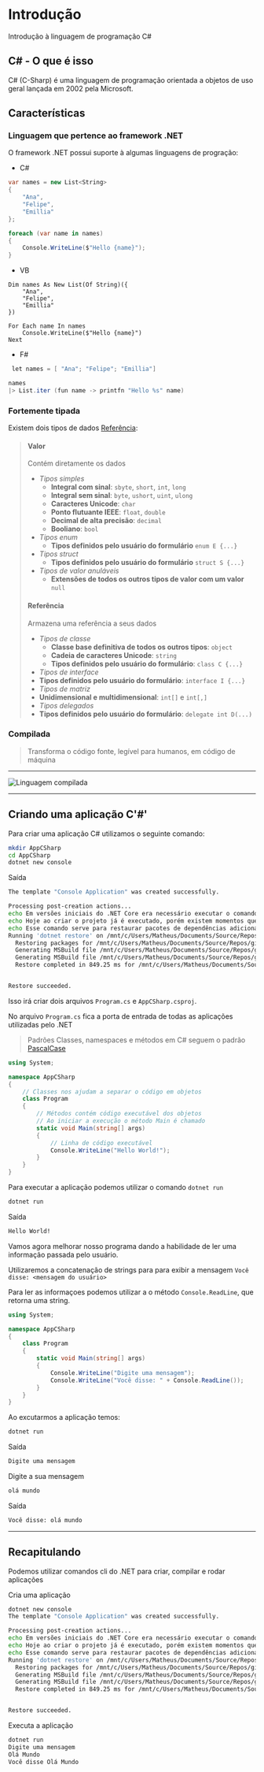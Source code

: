 # Introdução

Introdução à linguagem de programação C#

## C# - O que é isso

C# (C-Sharp) é uma linguagem de programação orientada a objetos de uso geral lançada em 2002 pela Microsoft.

## Características

### Linguagem que pertence ao framework .NET

O framework .NET possui suporte à algumas linguagens de progração:

* C#

```csharp
var names = new List<String>
{
    "Ana",
    "Felipe",
    "Emillia"
};

foreach (var name in names)
{
    Console.WriteLine($"Hello {name}");
}
```

* VB

```VB
Dim names As New List(Of String)({
    "Ana",
    "Felipe",
    "Emillia"
})

For Each name In names
    Console.WriteLine($"Hello {name}")
Next
```

* F#

```csharp
 let names = [ "Ana"; "Felipe"; "Emillia"]

names
|> List.iter (fun name -> printfn "Hello %s" name)
```

### Fortemente tipada

Existem dois tipos de dados [Referência](https://docs.microsoft.com/pt-br/dotnet/csharp/tour-of-csharp/types-and-variables):

> #### Valor
> Contém diretamente os dados
> * *Tipos simples*
>   * **Integral com sinal**: `sbyte`, `short`, `int`, `long`
>   * **Integral sem sinal**: `byte`, `ushort`, `uint`, `ulong`
>   * **Caracteres Unicode**: `char`
>   * **Ponto flutuante IEEE**: `float`, `double`
>   * **Decimal de alta precisão**: `decimal`
>   * **Booliano**: `bool`
> * *Tipos enum*
>   * **Tipos definidos pelo usuário do formulário** `enum E {...}`
> * *Tipos struct*
>   * **Tipos definidos pelo usuário do formulário** `struct S {...}`
> * *Tipos de valor anuláveis*
>   * **Extensões de todos os outros tipos de valor com um valor** `null`
>
> #### Referência
> Armazena uma referência a seus dados
> * *Tipos de classe*
>   * **Classe base definitiva de todos os outros tipos**: `object`
>   * **Cadeia de caracteres Unicode**: `string`
>   * **Tipos definidos pelo usuário do formulário**: `class C {...}`
> * *Tipos de interface*
> * **Tipos definidos pelo usuário do formulário**: `interface I {...}`
> * *Tipos de matriz*
> * **Unidimensional e multidimensional**: `int[]` e `int[,]`
> * *Tipos delegados*
> * **Tipos definidos pelo usuário do formulário**: `delegate int D(...)`

### Compilada

> Transforma o código fonte, legível para humanos, em código de máquina

---

![Linguagem compilada](imagens/compilada.png)

---

## Criando uma aplicação C'#'

Para criar uma aplicação C# utilizamos o seguinte comando:

```bash
mkdir AppCSharp
cd AppCSharp
dotnet new console
```

Saída

```bash
The template "Console Application" was created successfully.

Processing post-creation actions...
echo Em versões iniciais do .NET Core era necessário executar o comando `dotnet restore`
echo Hoje ao criar o projeto já é executado, porém existem momentos que é necessário executar o comando
echo Esse comando serve para restaurar pacotes de dependências adicionados ao projeto
Running 'dotnet restore' on /mnt/c/Users/Matheus/Documents/Source/Repos/git/curso-c-sharp/Nível 1/source/AppCSharp/AppCSharp.csproj...
  Restoring packages for /mnt/c/Users/Matheus/Documents/Source/Repos/git/curso-c-sharp/Nível 1/source/AppCSharp/AppCSharp.csproj...
  Generating MSBuild file /mnt/c/Users/Matheus/Documents/Source/Repos/git/curso-c-sharp/Nível 1/source/AppCSharp/obj/AppCSharp.csproj.nuget.g.props.
  Generating MSBuild file /mnt/c/Users/Matheus/Documents/Source/Repos/git/curso-c-sharp/Nível 1/source/AppCSharp/obj/AppCSharp.csproj.nuget.g.targets.
  Restore completed in 849.25 ms for /mnt/c/Users/Matheus/Documents/Source/Repos/git/curso-c-sharp/Nível 1/source/AppCSharp/AppCSharp.csproj.


Restore succeeded.
```

Isso irá criar dois arquivos `Program.cs` e `AppCSharp.csproj`.

No arquivo `Program.cs` fica a porta de entrada de todas as aplicações utilizadas pelo .NET


> Padrões
> Classes, namespaces e métodos em C# seguem o padrão [PascalCase](https://docs.microsoft.com/pt-br/dotnet/standard/design-guidelines/capitalization-conventions)

```csharp
using System;

namespace AppCSharp
{
    // Classes nos ajudam a separar o código em objetos
    class Program
    {
        // Métodos contém código executável dos objetos
        // Ao iniciar a execução o método Main é chamado
        static void Main(string[] args)
        {
            // Linha de código executável
            Console.WriteLine("Hello World!");
        }
    }
}
```

Para executar a aplicação podemos utilizar o comando `dotnet run`

```bash
dotnet run
```

Saída

```bash
Hello World!
```

Vamos agora melhorar nosso programa dando a habilidade de ler uma informação passada pelo usuário.

Utilizaremos a concatenação de strings para para exibir a mensagem `Você disse: <mensagem do usuário>`

Para ler as informaçoes podemos utilizar a o método `Console.ReadLine`, que retorna uma string.

```csharp
using System;

namespace AppCSharp
{
    class Program
    {
        static void Main(string[] args)
        {
            Console.WriteLine("Digite uma mensagem");
            Console.WriteLine("Você disse: " + Console.ReadLine());
        }
    }
}
```

Ao excutarmos a aplicação temos:

```bash
dotnet run
```

Saída

```bash
Digite uma mensagem
```

Digite a sua mensagem

```bash
olá mundo
```

Saída

```bash
Você disse: olá mundo
```

---

## Recapitulando

Podemos utilizar comandos cli do .NET para criar, compilar e rodar aplicações

Cria uma aplicação

```bash
dotnet new console
The template "Console Application" was created successfully.

Processing post-creation actions...
echo Em versões iniciais do .NET Core era necessário executar o comando `dotnet restore`
echo Hoje ao criar o projeto já é executado, porém existem momentos que é necessário executar o comando
echo Esse comando serve para restaurar pacotes de dependências adicionados ao projeto
Running 'dotnet restore' on /mnt/c/Users/Matheus/Documents/Source/Repos/git/curso-c-sharp/Nível 1/source/AppCSharp/AppCSharp.csproj...
  Restoring packages for /mnt/c/Users/Matheus/Documents/Source/Repos/git/curso-c-sharp/Nível 1/source/AppCSharp/AppCSharp.csproj...
  Generating MSBuild file /mnt/c/Users/Matheus/Documents/Source/Repos/git/curso-c-sharp/Nível 1/source/AppCSharp/obj/AppCSharp.csproj.nuget.g.props.
  Generating MSBuild file /mnt/c/Users/Matheus/Documents/Source/Repos/git/curso-c-sharp/Nível 1/source/AppCSharp/obj/AppCSharp.csproj.nuget.g.targets.
  Restore completed in 849.25 ms for /mnt/c/Users/Matheus/Documents/Source/Repos/git/curso-c-sharp/Nível 1/source/AppCSharp/AppCSharp.csproj.


Restore succeeded.
```
Executa a aplicação

```bash
dotnet run
Digite uma mensagem
Olá Mundo
Você disse Olá Mundo
```